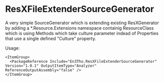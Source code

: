 # ResXFileExtenderSourceGenerator

A very simple SourceGenerator which is extending existing ResXGenerator by adding a *.Resource.Extensions namespace containig ResourceClass which is using Methods which take culture parameter indead of Properties that use a single defined "Culture" property.

Usage:

```
<ItemGroup>
  <PackageReference Include="En3Tho.ResXFileExtenderSourceGenerator" Version="1.0.1" OutputItemType="Analyzer" ReferenceOutputAssembly="false" />
</ItemGroup>
```
